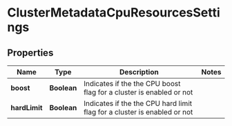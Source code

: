 # ClusterMetadataCpuResourcesSettings

## Properties
Name | Type | Description | Notes
------------ | ------------- | ------------- | -------------
**boost** | **Boolean** | Indicates if the the CPU boost flag for a cluster is enabled or not | 
**hardLimit** | **Boolean** | Indicates if the the CPU hard limit flag for a cluster is enabled or not | 
